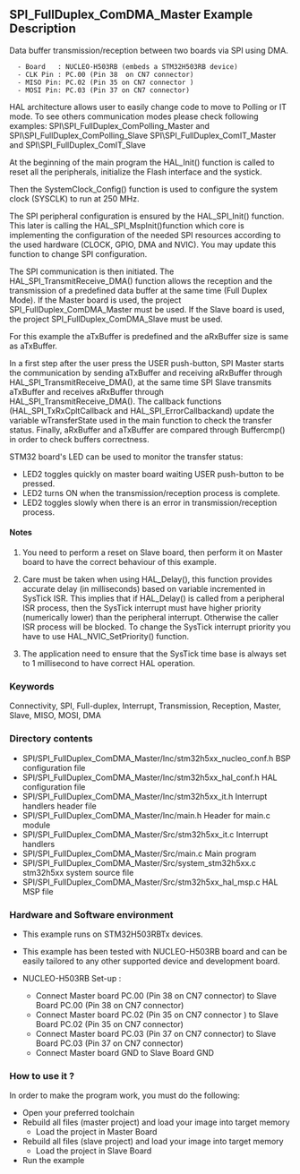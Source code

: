 ## <b>SPI_FullDuplex_ComDMA_Master Example Description</b>

Data buffer transmission/reception between two boards via SPI using DMA.

      - Board   : NUCLEO-H503RB (embeds a STM32H503RB device)
      - CLK Pin : PC.00 (Pin 38  on CN7 connector)
      - MISO Pin: PC.02 (Pin 35 on CN7 connector )
      - MOSI Pin: PC.03 (Pin 37 on CN7 connector)

HAL architecture allows user to easily change code to move to Polling or IT
mode. To see others communication modes please check following examples:
SPI\SPI_FullDuplex_ComPolling_Master and SPI\SPI_FullDuplex_ComPolling_Slave
SPI\SPI_FullDuplex_ComIT_Master and SPI\SPI_FullDuplex_ComIT_Slave

At the beginning of the main program the HAL_Init() function is called to reset
all the peripherals, initialize the Flash interface and the systick.

Then the SystemClock_Config() function is used to configure the system
clock (SYSCLK) to run at 250 MHz.

The SPI peripheral configuration is ensured by the HAL_SPI_Init() function.
This later is calling the HAL_SPI_MspInit()function which core is implementing
the configuration of the needed SPI resources according to the used hardware (CLOCK,
GPIO, DMA and NVIC). You may update this function to change SPI configuration.

The SPI communication is then initiated.
The HAL_SPI_TransmitReceive_DMA() function allows the reception and the
transmission of a predefined data buffer at the same time (Full Duplex Mode).
If the Master board is used, the project SPI_FullDuplex_ComDMA_Master must be used.
If the Slave board is used, the project SPI_FullDuplex_ComDMA_Slave must be used.

For this example the aTxBuffer is predefined and the aRxBuffer size is same as aTxBuffer.

In a first step after the user press the USER push-button, SPI Master starts the
communication by sending aTxBuffer and receiving aRxBuffer through
HAL_SPI_TransmitReceive_DMA(), at the same time SPI Slave transmits aTxBuffer
and receives aRxBuffer through HAL_SPI_TransmitReceive_DMA().
The callback functions (HAL_SPI_TxRxCpltCallback and HAL_SPI_ErrorCallbackand) update
the variable wTransferState used in the main function to check the transfer status.
Finally, aRxBuffer and aTxBuffer are compared through Buffercmp() in order to
check buffers correctness.

STM32 board's LED can be used to monitor the transfer status:

 - LED2 toggles quickly on master board waiting USER push-button to be pressed.
 - LED2 turns ON when the transmission/reception process is complete.
 - LED2 toggles slowly when there is an error in transmission/reception process.

#### <b>Notes</b>

 1. You need to perform a reset on Slave board, then perform it on Master board
    to have the correct behaviour of this example.

 2. Care must be taken when using HAL_Delay(), this function provides accurate delay (in milliseconds)
    based on variable incremented in SysTick ISR. This implies that if HAL_Delay() is called from
    a peripheral ISR process, then the SysTick interrupt must have higher priority (numerically lower)
    than the peripheral interrupt. Otherwise the caller ISR process will be blocked.
    To change the SysTick interrupt priority you have to use HAL_NVIC_SetPriority() function.

 3. The application need to ensure that the SysTick time base is always set to 1 millisecond
    to have correct HAL operation.

### <b>Keywords</b>

Connectivity, SPI, Full-duplex, Interrupt, Transmission, Reception, Master, Slave, MISO, MOSI, DMA

### <b>Directory contents</b>

  - SPI/SPI_FullDuplex_ComDMA_Master/Inc/stm32h5xx_nucleo_conf.h BSP configuration file
  - SPI/SPI_FullDuplex_ComDMA_Master/Inc/stm32h5xx_hal_conf.h    HAL configuration file
  - SPI/SPI_FullDuplex_ComDMA_Master/Inc/stm32h5xx_it.h          Interrupt handlers header file
  - SPI/SPI_FullDuplex_ComDMA_Master/Inc/main.h                  Header for main.c module
  - SPI/SPI_FullDuplex_ComDMA_Master/Src/stm32h5xx_it.c          Interrupt handlers
  - SPI/SPI_FullDuplex_ComDMA_Master/Src/main.c                  Main program
  - SPI/SPI_FullDuplex_ComDMA_Master/Src/system_stm32h5xx.c      stm32h5xx system source file
  - SPI/SPI_FullDuplex_ComDMA_Master/Src/stm32h5xx_hal_msp.c     HAL MSP file

### <b>Hardware and Software environment</b>

  - This example runs on STM32H503RBTx devices.

  - This example has been tested with NUCLEO-H503RB board and can be
    easily tailored to any other supported device and development board.

  - NUCLEO-H503RB Set-up :

    - Connect Master board PC.00 (Pin 38  on CN7 connector) to Slave Board PC.00 (Pin 38  on CN7 connector)
    - Connect Master board PC.02 (Pin 35 on CN7 connector ) to Slave Board PC.02 (Pin 35 on CN7 connector)
    - Connect Master board PC.03 (Pin 37 on CN7 connector) to Slave Board PC.03 (Pin 37 on CN7 connector)
    - Connect Master board GND  to Slave Board GND

### <b>How to use it ?</b>

In order to make the program work, you must do the following:

 - Open your preferred toolchain
 - Rebuild all files (master project) and load your image into target memory
    - Load the project in Master Board
 - Rebuild all files (slave project) and load your image into target memory
    - Load the project in Slave Board
 - Run the example
